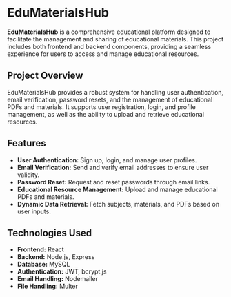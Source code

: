 # EduMaterialsHub

**EduMaterialsHub** is a comprehensive educational platform designed to facilitate the management and sharing of educational materials. This project includes both frontend and backend components, providing a seamless experience for users to access and manage educational resources.

## Project Overview

EduMaterialsHub provides a robust system for handling user authentication, email verification, password resets, and the management of educational PDFs and materials. It supports user registration, login, and profile management, as well as the ability to upload and retrieve educational resources.

## Features

- **User Authentication:** Sign up, login, and manage user profiles.
- **Email Verification:** Send and verify email addresses to ensure user validity.
- **Password Reset:** Request and reset passwords through email links.
- **Educational Resource Management:** Upload and manage educational PDFs and materials.
- **Dynamic Data Retrieval:** Fetch subjects, materials, and PDFs based on user inputs.

## Technologies Used

- **Frontend:** React
- **Backend:** Node.js, Express
- **Database:** MySQL
- **Authentication:** JWT, bcrypt.js
- **Email Handling:** Nodemailer
- **File Handling:** Multer
